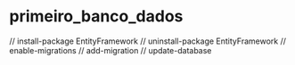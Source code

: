 # primeiro_banco_dados
// install-package EntityFramework
// uninstall-package EntityFramework
// enable-migrations
// add-migration
// update-database
